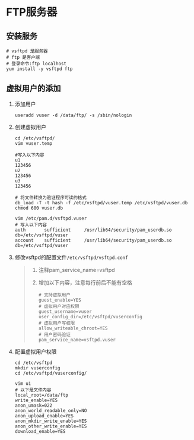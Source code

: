 # FTP服务器

## 安装服务

```shell
# vsftpd 是服务器
# ftp 是客户端
# 登录命令:ftp localhost
yum install -y vsftpd ftp
```

## 虚拟用户的添加

1. 添加用户

   ```shell
   useradd vuser -d /data/ftp/ -s /sbin/nologin
   ```

2. 创建虚拟用户

   ```shell
   cd /etc/vsftpd/
   vim vuser.temp
   
   #写入以下内容
   u1
   123456
   u2
   123456
   u3
   123456
   
   # 将文件转换为验证程序可读的格式
   db_load -T -t hash -f /etc/vsftpd/vuser.temp /etc/vsftpd/vuser.db
   chmod 600 vuser.db
   
   vim /etc/pam.d/vsftpd.vuser
   # 写入以下内容
   auth       sufficient     /usr/lib64/security/pam_userdb.so db=/etc/vsftpd/vuser
   account    sufficient     /usr/lib64/security/pam_userdb.so db=/etc/vsftpd/vuser
   ```

3. 修改vsftpd的配置文件`/etc/vsftpd/vsftpd.conf`

   > 1. 注释pam_service_name=vsftpd
   >
   > 2. 增加以下内容，注意每行前后不能有空格
   >
   >    ```shell
   >    # 支持虚拟用户
   >    guest_enable=YES
   >    # 虚拟用户对应权限
   >    guest_username=vuser
   >    user_config_dir=/etc/vsftpd/vuserconfig
   >    # 虚拟用户写权限
   >    allow_writeable_chroot=YES
   >    # 用户密码验证
   >    pam_service_name=vsftpd.vuser
   >    ```

4. 配置虚拟用户权限

   ```shell
   cd /etc/vsftpd
   mkdir vuserconfig
   cd /etc/vsftpd/vuserconfig/
   
   vim u1
   # 以下是文件内容
   local_root=/data/ftp
   write_enable=YES
   anon_umask=022
   anon_world_readable_only=NO
   anon_upload_enable=YES
   anon_mkdir_write_enable=YES
   anon_other_write_enable=YES
   download_enable=YES
   ```

   